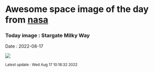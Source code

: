 
# Awesome space image of the day from [nasa](https://api.nasa.gov/)

### Today image : Stargate Milky Way

Date : 2022-08-17


![](https://apod.nasa.gov/apod/image/2208/StargateMilkyWay_Oudoux_960.jpg)

<small>Latest update : Wed Aug 17 10:18:32 2022</small>


